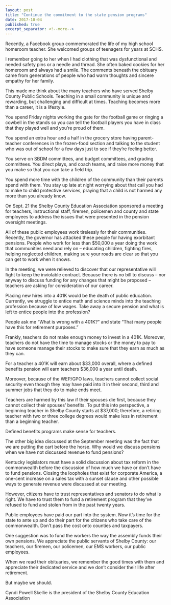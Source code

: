 ```yaml
---
layout: post
title: "Continue the commitment to the state pension programs"
date: 2017-10-04
published: true
excerpt_separator: <!--more-->
---
```



Recently, a Facebook group commemorated the life of my high school homeroom teacher. She welcomed groups of teenagers for years at SCHS.
<!--more-->
I remember going to her when I had clothing that was dysfunctional and needed safety pins or a needle and thread. She often baked cookies for her homeroom and always had a smile. The comments beneath the obituary came from generations of people who had warm thoughts and sincere empathy for her family.

This made me think about the many teachers who have served Shelby County Public Schools. Teaching in a small community is unique and rewarding, but challenging and difficult at times. Teaching becomes more than a career, it is a lifestyle.

You spend Friday nights working the gate for the football game or ringing a cowbell in the stands so you can tell the football players you have in class that they played well and you’re proud of them.

You spend an extra hour and a half in the grocery store having parent-teacher conferences in the frozen-food section and talking to the student who was out of school for a few days just to see if they’re feeling better.

You serve on SBDM committees, and budget committees, and grading committees. You direct plays, and coach teams, and raise more money that you make so that you can take a field trip.

You spend more time with the children of the community than their parents spend with them. You stay up late at night worrying about that call you had to make to child protective services, praying that a child is not harmed any more than you already know.

On Sept. 21 the Shelby County Education Association sponsored a meeting for teachers, instructional staff, firemen, policemen and county and state employees to address the issues that were presented in the pension oversight meetings.

All of these public employees work tirelessly for their communities. Recently, the governor has attacked these people for having exorbitant pensions. People who work for less than $50,000 a year doing the work that communities need and rely on – educating children, fighting fires, helping neglected children, making sure your roads are clear so that you can get to work when it snows.

In the meeting, we were relieved to discover that our representative will fight to keep the inviolable contract. Because there is no bill to discuss – nor anyway to discuss funding for any changes that might be proposed – teachers are asking for consideration of our career.

Placing new hires into a 401K would be the death of public education. Currently, we struggle to entice math and science minds into the teaching profession because of low wages. Take away a secure pension and what is left to entice people into the profession?

People ask me “What is wrong with a 401K?” and state “That many people have this for retirement purposes.”

Frankly, teachers do not make enough money to invest in a 401K. Moreover, teachers do not have the time to manage stocks or the money to pay to have someone manage their stocks to make sure that they earn as much as they can.

For a teacher a 401K will earn about $33,000 overall, where a defined benefits pension will earn teachers $36,000 a year until death.

Moreover, because of the WEP/GPO laws, teachers cannot collect social security even though they may have paid into it in their second, third and summer jobs that they do to make ends meet.

Teachers are harmed by this law if their spouses die first, because they cannot collect their spouses’ benefits. To put this into perspective, a beginning teacher in Shelby County starts at $37,000; therefore, a retiring teacher with two or three college degrees would make less in retirement than a beginning teacher.

Defined benefits programs make sense for teachers.

The other big idea discussed at the September meeting was the fact that we are putting the cart before the horse. Why would we discuss pensions when we have not discussed revenue to fund pensions?

Kentucky legislators must have a solid discussion about tax reform in the commonwealth before the discussion of how much we have or don’t have to fund pensions. Closing the loopholes that exist for corporate America, a one-cent increase on a sales tax with a sunset clause and other possible ways to generate revenue were discussed at our meeting.

However, citizens have to trust representatives and senators to do what is right. We have to trust them to fund a retirement program that they’ve refused to fund and stolen from in the past twenty years.

Public employees have paid our part into the system. Now it’s time for the state to ante up and do their part for the citizens who take care of the commonwealth. Don’t pass the cost onto counties and taxpayers.

One suggestion was to fund the workers the way the assembly funds their own pensions. We appreciate the public servants of Shelby County: our teachers, our firemen, our policemen, our EMS workers, our public employees.

When we read their obituaries, we remember the good times with them and appreciate their dedicated service and we don’t consider their life after retirement.

But maybe we should.

Cyndi Powell Skellie is the president of the Shelby County Education Association

